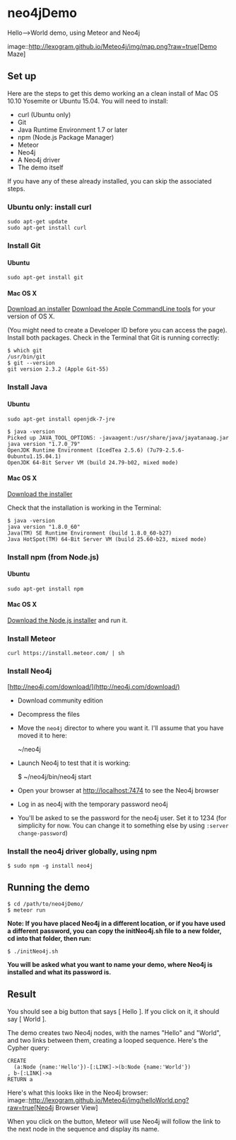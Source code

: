 # neo4jDemo
Hello-->World demo, using Meteor and Neo4j

image::http://lexogram.github.io/Meteo4j/img/map.png?raw=true[Demo Maze]

## Set up
Here are the steps to get this demo working an a clean install of Mac OS 10.10 Yosemite or Ubuntu 15.04.
You will need to install:

- curl (Ubuntu only)
- Git
- Java Runtime Environment 1.7 or later
- npm (Node.js Package Manager)
- Meteor
- Neo4j
- A Neo4j driver
- The demo itself

If you have any of these already installed, you can skip the associated steps.

### Ubuntu only: install curl

    sudo apt-get update
    sudo apt-get install curl
    
### Install Git
#### Ubuntu

    sudo apt-get install git

#### Mac OS X
[Download an installer](http://git-scm.com/download/mac)
[Download the Apple CommandLine tools](https://developer.apple.com/downloads/) for your version of OS X.

(You might need to create a Developer ID before you can access the page). Install both packages. Check in the Terminal that Git is running correctly:

    $ which git
    /usr/bin/git
    $ git --version
    git version 2.3.2 (Apple Git-55)
    
### Install Java
#### Ubuntu

    sudo apt-get install openjdk-7-jre

    $ java -version
    Picked up JAVA_TOOL_OPTIONS: -javaagent:/usr/share/java/jayatanaag.jar 
    java version "1.7.0_79"
    OpenJDK Runtime Environment (IcedTea 2.5.6) (7u79-2.5.6-0ubuntu1.15.04.1)
    OpenJDK 64-Bit Server VM (build 24.79-b02, mixed mode)

#### Mac OS X
[Download the installer](http://www.oracle.com/technetwork/java/javase/downloads/jdk8-downloads-2133151.html)

Check that the installation is working in the Terminal:

    $ java -version
    java version "1.8.0_60"
    Java(TM) SE Runtime Environment (build 1.8.0_60-b27)
    Java HotSpot(TM) 64-Bit Server VM (build 25.60-b23, mixed mode)

### Install npm (from Node.js)
#### Ubuntu

    sudo apt-get install npm

#### Mac OS X
[Download the Node.js installer](https://nodejs.org/) and run it.

### Install Meteor

    curl https://install.meteor.com/ | sh

### Install Neo4j

[http://neo4j.com/download/](http://neo4j.com/download/)

- Download community edition
- Decompress the files
- Move the `neo4j` director to where you want it. I'll assume that you have moved it to here:

    ~/neo4j

- Launch Neo4j to test that it is working:

    $ ~/neo4j/bin/neo4j start

- Open your browser at [http://localhost:7474](http://localhost:7474) to see the Neo4j browser
- Log in as neo4j with the temporary password neo4j
- You'll be asked to se the password for the neo4j user. Set it to 1234 (for simplicity for now. You can change it to something else by using `:server change-password`)

### Install the neo4j driver globally, using npm

    $ sudo npm -g install neo4j

## Running the demo
    $ cd /path/to/neo4jDemo/
    $ meteor run

**Note: If you have placed Neo4j in a different location, or if you have used a different password, you can copy the initNeo4j.sh file to a new folder, cd into that folder, then run:**

    $ ./initNeo4j.sh
    
**You will be asked what you want to name your demo, where Neo4j is installed and what its password is.**

## Result
You should see a big button that says [ Hello ]. If you click on it, it should say [ World ].

The demo creates two Neo4j nodes, with the names "Hello" and "World", and two links between them, creating a looped sequence. Here's the Cypher query:

    CREATE
      (a:Node {name:'Hello'})-[:LINK]->(b:Node {name:'World'})
    , b-[:LINK]->a
    RETURN a
    
Here's what this looks like in the Neo4j browser:
image::http://lexogram.github.io/Meteo4j/img/helloWorld.png?raw=true[Neo4j Browser View]

When you click on the button, Meteor will use Neo4j will follow the link to the next node in the sequence and display its name.
